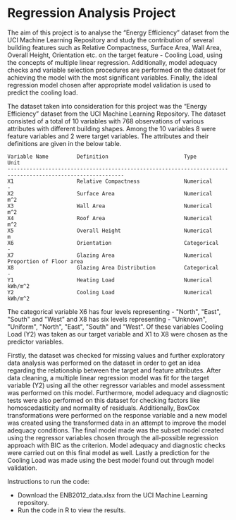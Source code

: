 # Regression Analysis Project
The aim of this project is to analyse the “Energy Efficiency” dataset from the UCI Machine Learning Repository and study the contribution of several building features such as Relative Compactness, Surface Area, Wall Area, Overall Height, Orientation etc. on the target feature - Cooling Load, using the concepts of multiple linear regression. Additionally, model adequacy checks and variable selection procedures are performed on the dataset for achieving the model with the most significant variables. Finally, the ideal regression model chosen after appropriate model validation is used to predict the cooling load.

The dataset taken into consideration for this project was the “Energy Efficiency” dataset from the UCI Machine Learning Repository. The dataset consisted of a total of 10 variables with 768 observations of various attributes with different building shapes. Among the 10 variables 8 were feature variables and 2 were target variables. The attributes and their definitions are given in the below table.

    Variable Name         Definition                        Type                    Unit
    -----------------------------------------------------------------------------------------------------------
    X1                    Relative Compactness              Numerical                -
    X2                    Surface Area                      Numerical                m^2
    X3                    Wall Area                         Numerical                m^2
    X4                    Roof Area                         Numerical                m^2
    X5                    Overall Height                    Numerical                m
    X6                    Orientation                       Categorical              -
    X7                    Glazing Area                      Numerical                Proportion of Floor area
    X8                    Glazing Area Distribution         Categorical              -
    Y1                    Heating Load                      Numerical                kWh/m^2 
    Y2                    Cooling Load                      Numerical                kWh/m^2 
    
The categorical variable X6 has four levels representing - "North", "East", "South" and "West" and X8 has six levels representing - "Unknown", "Uniform", "North", "East", "South" and "West". Of these variables Cooling Load (Y2) was taken as our target variable and X1 to X8 were chosen as the predictor variables.

Firstly, the dataset was checked for missing values and further exploratory data analysis was performed on the dataset in order to get an idea regarding the relationship between the target and feature attributes. After data cleaning, a multiple linear regression model was fit for the target variable (Y2) using all the other regressor variables and model assessment was performed on this model. Furthermore, model adequacy and diagnostic tests were also performed on this dataset for checking factors like homoscedasticity and normality of residuals. Additionally, BoxCox transformations were performed on the response variable and a new model was created using the transformed data in an attempt to improve the model adequacy conditions. The final model made was the subset model created using the regressor variables chosen through the all-possible regression approach with BIC as the criterion. Model adequacy and diagnostic checks were carried out on this final model as well. Lastly a prediction for the Cooling Load was made using the best model found out through model validation.

Instructions to run the code:

* Download the ENB2012_data.xlsx from the UCI Machine Learning repository.
* Run the code in R to view the results.
